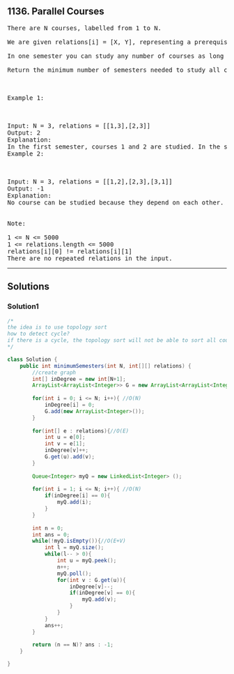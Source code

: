 ## 1136. Parallel Courses
<pre>
There are N courses, labelled from 1 to N.

We are given relations[i] = [X, Y], representing a prerequisite relationship between course X and course Y: course X has to be studied before course Y.

In one semester you can study any number of courses as long as you have studied all the prerequisites for the course you are studying.

Return the minimum number of semesters needed to study all courses.  If there is no way to study all the courses, return -1.

 

Example 1:



Input: N = 3, relations = [[1,3],[2,3]]
Output: 2
Explanation: 
In the first semester, courses 1 and 2 are studied. In the second semester, course 3 is studied.
Example 2:



Input: N = 3, relations = [[1,2],[2,3],[3,1]]
Output: -1
Explanation: 
No course can be studied because they depend on each other.
 

Note:

1 <= N <= 5000
1 <= relations.length <= 5000
relations[i][0] != relations[i][1]
There are no repeated relations in the input.
</pre>

----------------------------------------------------------------

## Solutions
### Solution1
```java
/*
the idea is to use topology sort
how to detect cycle?
if there is a cycle, the topology sort will not be able to sort all coureses
*/

class Solution {
    public int minimumSemesters(int N, int[][] relations) {
        //create graph
        int[] inDegree = new int[N+1];
        ArrayList<ArrayList<Integer>> G = new ArrayList<ArrayList<Integer>>();
        
        for(int i = 0; i <= N; i++){ //O(N)
            inDegree[i] = 0;
            G.add(new ArrayList<Integer>());
        }
        
        for(int[] e : relations){//O(E)
            int u = e[0];
            int v = e[1];
            inDegree[v]++;
            G.get(u).add(v);
        }
        
        Queue<Integer> myQ = new LinkedList<Integer> ();
        
        for(int i = 1; i <= N; i++){ //O(N)
            if(inDegree[i] == 0){
                myQ.add(i);
            }
        }
        
        int n = 0;
        int ans = 0;
        while(!myQ.isEmpty()){//O(E+V)
            int l = myQ.size();
            while(l-- > 0){
                int u = myQ.peek();
                n++;
                myQ.poll();
                for(int v : G.get(u)){
                    inDegree[v]--;
                    if(inDegree[v] == 0){
                        myQ.add(v);
                    }
                }
            }
            ans++;
        }
        
        return (n == N)? ans : -1;
    }

}
```
